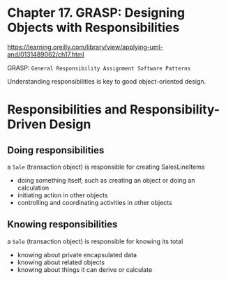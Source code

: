 # Chapter 17. GRASP: Designing Objects with Responsibilities

https://learning.oreilly.com/library/view/applying-uml-and/0131489062/ch17.html

GRASP: `General Responsibility Assignment Software Patterns`

Understanding responsibilities is key to good object-oriented design.

# Responsibilities and Responsibility-Driven Design

## Doing responsibilities

a `Sale` (transaction object) is responsible for creating SalesLineItems

- doing something itself, such as creating an object or doing an calculation
- initiating action in other objects
- controlling and coordinating activities in other objects

## Knowing responsibilities

a `Sale` (transaction object) is responsible for knowing its total

- knowing about private encapsulated data
- knowing about related objects
- knowing about things it can derive or calculate
